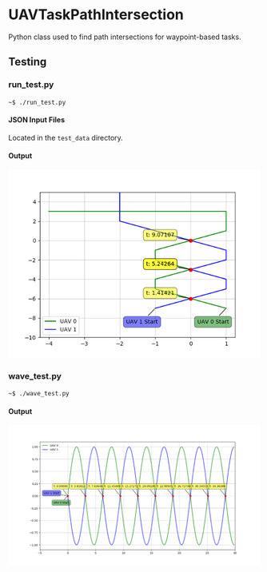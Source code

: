 # UAVTaskPathIntersection
Python class used to find path intersections for waypoint-based tasks.
## Testing
### run_test.py
```
~$ ./run_test.py
```
#### JSON Input Files
Located in the `test_data` directory.
#### Output
![alt text](https://github.com/JTEnglish/UAVTaskPathIntersection/raw/master/test_data/timePathIntersects.png "run_test.py output")

### wave_test.py
```
~$ ./wave_test.py
```
#### Output
![alt text](https://github.com/JTEnglish/UAVTaskPathIntersection/raw/master/test_data/sinIntersects.png "wave_test.py output")

